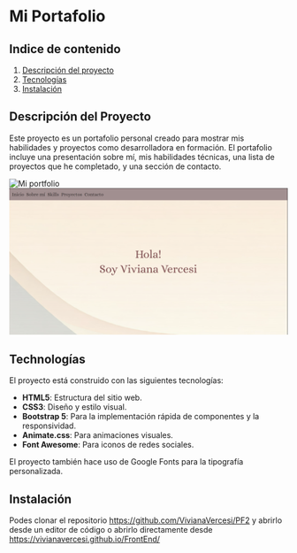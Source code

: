 # Mi Portafolio

## Indice de contenido
1. [Descripción del proyecto](#descripción-del-proyecto)
2. [Tecnologías](#tecnologías)
3. [Instalación](#instalación)


## Descripción del Proyecto
Este proyecto es un portafolio personal creado para mostrar mis habilidades y proyectos como desarrolladora en formación. El portafolio incluye una presentación sobre mí, mis habilidades técnicas, una lista de proyectos que he completado, y una sección de contacto.

![Mi portfolio](fotoWeb.png)
<img src="/assets/fotoWeb.png" alt="Imagen del sitio web" />

## Technologías
El proyecto está construido con las siguientes tecnologías:
- **HTML5**: Estructura del sitio web.
- **CSS3**: Diseño y estilo visual.
- **Bootstrap 5**: Para la implementación rápida de componentes y la responsividad.
- **Animate.css**: Para animaciones visuales.
- **Font Awesome**: Para iconos de redes sociales.
  
El proyecto también hace uso de Google Fonts para la tipografía personalizada.

## Instalación
Podes clonar el repositorio https://github.com/VivianaVercesi/PF2 y abrirlo desde un editor de código o abrirlo directamente desde https://vivianavercesi.github.io/FrontEnd/

